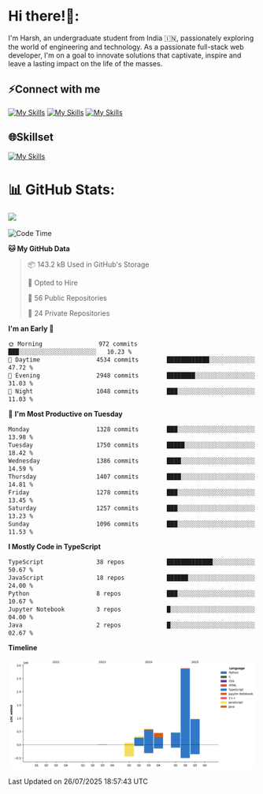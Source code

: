 
# Hi there!👋:
<p> I'm Harsh, an undergraduate student from India 🇮🇳, passionately exploring the world of engineering and technology. As a passionate full-stack web developer, I'm on a goal to innovate solutions that captivate, inspire and leave a lasting impact on the life of the masses. </p>

## ⚡Connect with me

[![My Skills](https://skillicons.dev/icons?i=gmail)](mailto:harshpandey.tech@gmail.com) [![My Skills](https://skillicons.dev/icons?i=linkedin)](https://linkedin.com/in/harsh3dev) [![My Skills](https://skillicons.dev/icons?i=twitter)](https://x.com/harshxai)

## 🌐Skillset
[![My Skills](https://skillicons.dev/icons?i=js,ts,react,nextjs,nodejs,tailwind,mongo,express,postgres,prisma,html,css,docker,aws,cpp,git,vscode,figma)](https://skillicons.dev)


# 📊 GitHub Stats:
![](https://komarev.com/ghpvc/?username=harsh3dev)

<!--START_SECTION:waka-->
![Code Time](http://img.shields.io/badge/Code%20Time-372%20hrs%2031%20mins-blue)

**🐱 My GitHub Data** 

> 📦 143.2 kB Used in GitHub's Storage 
 > 
> 💼 Opted to Hire
 > 
> 📜 56 Public Repositories 
 > 
> 🔑 24 Private Repositories 
 > 
**I'm an Early 🐤** 

```text
🌞 Morning                972 commits         ███░░░░░░░░░░░░░░░░░░░░░░   10.23 % 
🌆 Daytime                4534 commits        ████████████░░░░░░░░░░░░░   47.72 % 
🌃 Evening                2948 commits        ████████░░░░░░░░░░░░░░░░░   31.03 % 
🌙 Night                  1048 commits        ███░░░░░░░░░░░░░░░░░░░░░░   11.03 % 
```
📅 **I'm Most Productive on Tuesday** 

```text
Monday                   1328 commits        ███░░░░░░░░░░░░░░░░░░░░░░   13.98 % 
Tuesday                  1750 commits        █████░░░░░░░░░░░░░░░░░░░░   18.42 % 
Wednesday                1386 commits        ████░░░░░░░░░░░░░░░░░░░░░   14.59 % 
Thursday                 1407 commits        ████░░░░░░░░░░░░░░░░░░░░░   14.81 % 
Friday                   1278 commits        ███░░░░░░░░░░░░░░░░░░░░░░   13.45 % 
Saturday                 1257 commits        ███░░░░░░░░░░░░░░░░░░░░░░   13.23 % 
Sunday                   1096 commits        ███░░░░░░░░░░░░░░░░░░░░░░   11.53 % 
```


**I Mostly Code in TypeScript** 

```text
TypeScript               38 repos            █████████████░░░░░░░░░░░░   50.67 % 
JavaScript               18 repos            ██████░░░░░░░░░░░░░░░░░░░   24.00 % 
Python                   8 repos             ███░░░░░░░░░░░░░░░░░░░░░░   10.67 % 
Jupyter Notebook         3 repos             █░░░░░░░░░░░░░░░░░░░░░░░░   04.00 % 
Java                     2 repos             █░░░░░░░░░░░░░░░░░░░░░░░░   02.67 % 
```



**Timeline**

![Lines of Code chart](https://raw.githubusercontent.com/harsh3dev/harsh3dev/main/assets/bar_graph.png)


 Last Updated on 26/07/2025 18:57:43 UTC
<!--END_SECTION:waka-->

